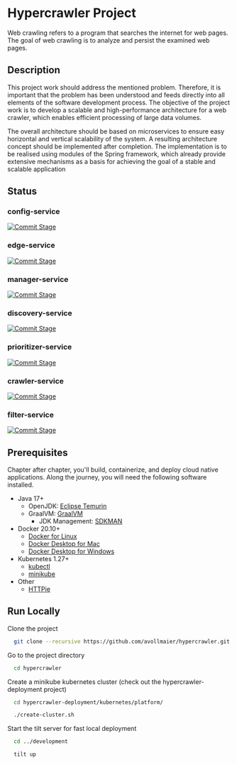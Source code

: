 
# Hypercrawler Project

Web crawling refers to a program that searches the internet for web pages. The goal
of web crawling is to analyze and persist the examined web pages. 


## Description
This project work should address the mentioned problem. Therefore, it is important
that the problem has been understood and feeds directly into all elements of the software development process.
The objective of the project work is to develop a scalable and high-performance architecture for a web crawler, which enables efficient processing of large data volumes.

The overall architecture should be based on microservices to ensure easy horizontal
and vertical scalability of the system. A resulting architecture concept should be implemented after completion.
The implementation is to be realised using modules of the Spring framework, which
already provide extensive mechanisms as a basis for achieving the goal of a stable and
scalable application

## Status

### config-service

[![Commit Stage](https://github.com/avollmaier/hypercrawler-config-service/actions/workflows/commit-stage.yml/badge.svg)](https://github.com/avollmaier/hypercrawler-config-service/actions/workflows/commit-stage.yml)

### edge-service

[![Commit Stage](https://github.com/avollmaier/hypercrawler-edge-service/actions/workflows/commit-stage.yml/badge.svg)](https://github.com/avollmaier/hypercrawler-edge-service/actions/workflows/commit-stage.yml)

### manager-service

[![Commit Stage](https://github.com/avollmaier/hypercrawler-manager-service/actions/workflows/commit-stage.yml/badge.svg)](https://github.com/avollmaier/hypercrawler-manager-service/actions/workflows/commit-stage.yml)

### discovery-service

[![Commit Stage](https://github.com/avollmaier/hypercrawler-discovery-service/actions/workflows/commit-stage.yml/badge.svg)](https://github.com/avollmaier/hypercrawler-discovery-service/actions/workflows/commit-stage.yml)

### prioritizer-service

[![Commit Stage](https://github.com/avollmaier/hypercrawler-prioritizer-service/actions/workflows/commit-stage.yml/badge.svg)](https://github.com/avollmaier/hypercrawler-prioritizer-service/actions/workflows/commit-stage.yml)

### crawler-service

[![Commit Stage](https://github.com/avollmaier/hypercrawler-crawler-service/actions/workflows/commit-stage.yml/badge.svg)](https://github.com/avollmaier/hypercrawler-crawler-service/actions/workflows/commit-stage.yml)

### filter-service

[![Commit Stage](https://github.com/avollmaier/hypercrawler-filter-service/actions/workflows/commit-stage.yml/badge.svg)](https://github.com/avollmaier/hypercrawler-filter-service/actions/workflows/commit-stage.yml)

## Prerequisites

Chapter after chapter, you'll build, containerize, and deploy cloud native applications. Along the journey, you will
need the following software installed.

* Java 17+
  * OpenJDK: [Eclipse Temurin](https://adoptium.net)
  * GraalVM: [GraalVM](https://www.graalvm.org)
    * JDK Management: [SDKMAN](https://sdkman.io)
* Docker 20.10+
  * [Docker for Linux](https://docs.docker.com/engine/install/ubuntu/)
  * [Docker Desktop for Mac](https://www.docker.com/products/docker-desktop)
  * [Docker Desktop for Windows](https://www.docker.com/products/docker-desktop)
* Kubernetes 1.27+
    * [kubectl](https://kubernetes.io/docs/tasks/tools/install-kubectl/)
    * [minikube](https://minikube.sigs.k8s.io/docs/)
* Other
    * [HTTPie](https://httpie.org/)

## Run Locally

Clone the project

```bash
  git clone --recursive https://github.com/avollmaier/hypercrawler.git
```

Go to the project directory

```bash
  cd hypercrawler
```

Create a minikube kubernetes cluster (check out the hypercrawler-deployment project)

```bash
  cd hypercrawler-deployment/kubernetes/platform/

  ./create-cluster.sh 
```

Start the tilt server for fast local deployment

```bash
  cd ../development

  tilt up
```